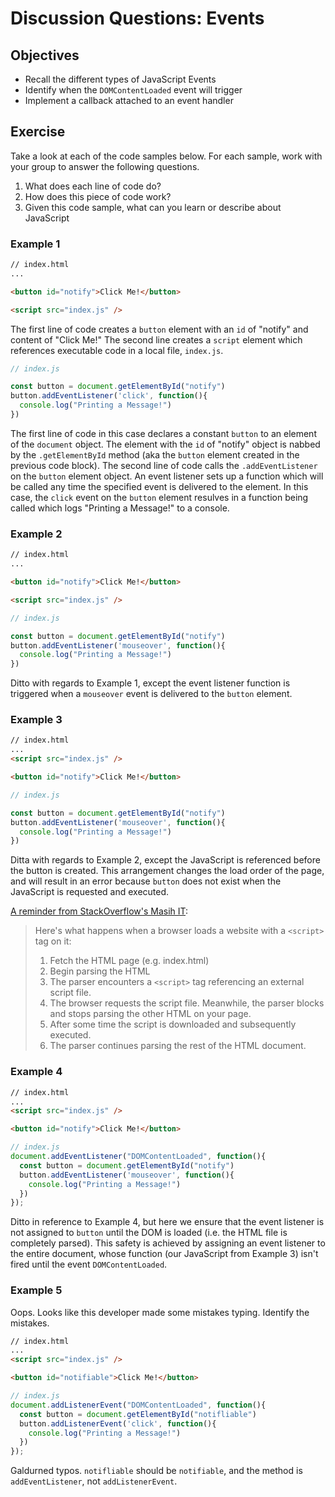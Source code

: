 # Discussion Questions: Events

## Objectives

* Recall the different types of JavaScript Events
* Identify when the `DOMContentLoaded` event will trigger
* Implement a callback attached to an event handler

## Exercise

Take a look at each of the code samples below. For each sample, work with your group to answer the following questions.

1. What does each line of code do?
2. How does this piece of code work?
3. Given this code sample, what can you learn or describe about JavaScript

### Example 1

```html
// index.html
...

<button id="notify">Click Me!</button>

<script src="index.js" />
```
The first line of code creates a `button` element with an `id` of "notify" and content of "Click Me!" The second line creates a `script` element which references executable code in a local file, `index.js`.
```js
// index.js

const button = document.getElementById("notify")
button.addEventListener('click', function(){
  console.log("Printing a Message!")
})
```
The first line of code in this case declares a constant `button` to an element of the `document` object. The element with the `id` of "notify" object is nabbed by the `.getElementById` method (aka the `button` element created in the previous code block). The second line of code calls the `.addEventListener` on the `button` element object. An event listener sets up a function which will be called any time the specified event is delivered to the element. In this case, the `click` event on the `button` element resulves in a function being called which logs "Printing a Message!" to a console. 
### Example 2

```html
// index.html
...

<button id="notify">Click Me!</button>

<script src="index.js" />
```

```js
// index.js

const button = document.getElementById("notify")
button.addEventListener('mouseover', function(){
  console.log("Printing a Message!")
})
```
Ditto with regards to Example 1, except the event listener function is triggered when a `mouseover` event is delivered to the `button` element.
### Example 3

```html
// index.html
...
<script src="index.js" />

<button id="notify">Click Me!</button>

```

```js
// index.js

const button = document.getElementById("notify")
button.addEventListener('mouseover', function(){
  console.log("Printing a Message!")
})
```
Ditta with regards to Example 2, except the JavaScript is referenced before the button is created. This arrangement changes the load order of the page, and will result in an error because `button` does not exist when the JavaScript is requested and executed.

[A reminder from StackOverflow's Masih IT](https://stackoverflow.com/questions/436411/where-should-i-put-script-tags-in-html-markup):
> Here's what happens when a browser loads a website with a `<script>` tag on it:
> 1. Fetch the HTML page (e.g. index.html)
> 2. Begin parsing the HTML
> 3. The parser encounters a `<script>` tag referencing an external script file.
> 4. The browser requests the script file. Meanwhile, the parser blocks and stops parsing the other HTML on your page.
> 5. After some time the script is downloaded and subsequently executed.
> 6. The parser continues parsing the rest of the HTML document.

### Example 4

```html
// index.html
...
<script src="index.js" />

<button id="notify">Click Me!</button>

```

```js
// index.js
document.addEventListener("DOMContentLoaded", function(){
  const button = document.getElementById("notify")
  button.addEventListener('mouseover', function(){
    console.log("Printing a Message!")
  })
});
```
Ditto in reference to Example 4, but here we ensure that the event listener is not assigned to `button` until the DOM is loaded (i.e. the HTML file is completely parsed). This safety is achieved by assigning an event listener to the entire document, whose function (our JavaScript from Example 3) isn't fired until the event `DOMContentLoaded`.
### Example 5

Oops. Looks like this developer made some mistakes typing. Identify the mistakes.

```html
// index.html
...
<script src="index.js" />

<button id="notifiable">Click Me!</button>

```

```js
// index.js
document.addListenerEvent("DOMContentLoaded", function(){
  const button = document.getElementById("notifliable")
  button.addListenerEvent('click', function(){
    console.log("Printing a Message!")
  })
});
```
Galdurned typos. `notifliable` should be `notifiable`, and the method is `addEventListener`, not `addListenerEvent`.